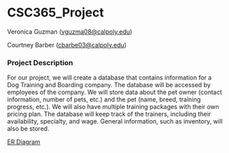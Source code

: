 # CSC365_Project

Veronica Guzman (vguzma08@calpoly.edu)

Courtney Barber (cbarbe03@calpoly.edu)

### Project Description
For our project, we will create a database that contains information for a Dog Training and Boarding company. The database will be accessed by employees of the company. We will store data about the pet owner (contact information, number of pets, etc.) and the pet (name, breed, training progress, etc.). We will also have multiple training packages with their own pricing plan. The database will keep track of the trainers, including their availability, specialty, and wage. General information, such as inventory, will also be stored. 


[ER Diagram](ER_Dog_Trainer_Diagram.pdf)
